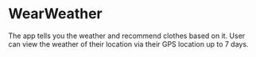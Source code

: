 # WearWeather
The app tells you the weather and recommend clothes based on it.
User can view the weather of their location via their GPS location up to 7 days.

